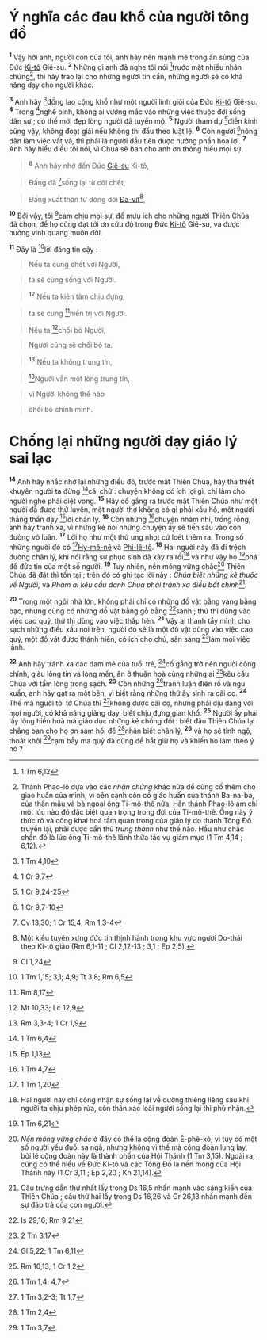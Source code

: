 # Ý nghĩa các đau khổ của người tông đồ
<sup><b>1</b></sup> Vậy hỡi anh, người con của tôi, anh hãy nên mạnh mẽ trong ân sủng của Đức [Ki-tô]() Giê-su. <sup><b>2</b></sup> Những gì anh đã nghe tôi nói [^1*]trước mặt nhiều nhân chứng[^1], thì hãy trao lại cho những người tin cẩn, những người sẽ có khả năng dạy cho người khác.

<sup><b>3</b></sup> Anh hãy [^2*]đồng lao cộng khổ như một người lính giỏi của Đức [Ki-tô]() Giê-su. <sup><b>4</b></sup> Trong [^3*]nghề binh, không ai vướng mắc vào những việc thuộc đời sống dân sự ; có thế mới đẹp lòng người đã tuyển mộ. <sup><b>5</b></sup> Người tham dự [^4*]điền kinh cũng vậy, không đoạt giải nếu không thi đấu theo luật lệ. <sup><b>6</b></sup> Còn người [^5*]nông dân làm việc vất vả, thì phải là người đầu tiên được hưởng phần hoa lợi. <sup><b>7</b></sup> Anh hãy hiểu điều tôi nói, vì Chúa sẽ ban cho anh ơn thông hiểu mọi sự.


> <sup><b>8</b></sup> Anh hãy nhớ đến Đức [Giê-su]() Ki-tô,
>


> Đấng đã [^6*]sống lại từ cõi chết,
>


> Đấng xuất thân từ dòng dõi [Đa-vít]()[^2],
>

<sup><b>10</b></sup> Bởi vậy, tôi [^8*]cam chịu mọi sự, để mưu ích cho những người Thiên Chúa đã chọn, để họ cũng đạt tới ơn cứu độ trong Đức [Ki-tô]() Giê-su, và được hưởng vinh quang muôn đời.

<sup><b>11</b></sup> Đây là [^9*]lời đáng tin cậy :


> Nếu ta cùng chết với Người,
>


> ta sẽ cùng sống với Người.
>


> <sup><b>12</b></sup> Nếu ta kiên tâm chịu đựng,
>


> ta sẽ cùng [^10*]hiển trị với Người.
>


> Nếu ta [^11*]chối bỏ Người,
>


> Người cũng sẽ chối bỏ ta.
>


> <sup><b>13</b></sup> Nếu ta không trung tín,
>


> [^12*]Người vẫn một lòng trung tín,
>


> vì Người không thể nào
>


> chối bỏ chính mình.
>


# Chống lại những người dạy giáo lý sai lạc
<sup><b>14</b></sup> Anh hãy nhắc nhở lại những điều đó, trước mặt Thiên Chúa, hãy tha thiết khuyên người ta đừng [^13*]cãi chữ : chuyện không có ích lợi gì, chỉ làm cho người nghe phải diệt vong. <sup><b>15</b></sup> Hãy cố gắng ra trước mặt Thiên Chúa như một người đã được thử luyện, một người thợ không có gì phải xấu hổ, một người thẳng thắn dạy [^14*]lời chân lý. <sup><b>16</b></sup> Còn những [^15*]chuyện nhảm nhí, trống rỗng, anh hãy tránh xa, vì những kẻ nói những chuyện ấy sẽ tiến sâu vào con đường vô luân. <sup><b>17</b></sup> Lời họ như một thứ ung nhọt cứ loét thêm ra. Trong số những người đó có [^16*][Hy-mê-nê]() và [Phi-lê-tô](). <sup><b>18</b></sup> Hai người này đã đi trệch đường chân lý, khi nói rằng sự phục sinh đã xảy ra rồi[^3] và như vậy họ [^17*]phá đổ đức tin của một số người. <sup><b>19</b></sup> Tuy nhiên, nền móng vững chắc[^4] Thiên Chúa đã đặt thì tồn tại ; trên đó có ghi tạc lời này : *Chúa biết những kẻ thuộc về Người,* và *Phàm ai kêu cầu danh Chúa phải tránh xa điều bất chính*[^5].

<sup><b>20</b></sup> Trong một ngôi nhà lớn, không phải chỉ có những đồ vật bằng vàng bằng bạc, nhưng cũng có những đồ vật bằng gỗ bằng [^18*]sành ; thứ thì dùng vào việc cao quý, thứ thì dùng vào việc thấp hèn. <sup><b>21</b></sup> Vậy ai thanh tẩy mình cho sạch những điều xấu nói trên, người đó sẽ là một đồ vật dùng vào việc cao quý, một đồ vật được thánh hiến, có ích cho chủ, sẵn sàng [^19*]làm mọi việc lành.

<sup><b>22</b></sup> Anh hãy tránh xa các đam mê của tuổi trẻ, [^20*]cố gắng trở nên người công chính, giàu lòng tin và lòng mến, ăn ở thuận hoà cùng những ai [^21*]kêu cầu Chúa với tấm lòng trong sạch. <sup><b>23</b></sup> Còn những [^22*]tranh luận điên rồ và ngu xuẩn, anh hãy gạt ra một bên, vì biết rằng những thứ ấy sinh ra cãi cọ. <sup><b>24</b></sup> Thế mà người tôi tớ Chúa thì [^23*]không được cãi cọ, nhưng phải dịu dàng với mọi người, có khả năng giảng dạy, biết chịu đựng gian khổ. <sup><b>25</b></sup> Người ấy phải lấy lòng hiền hoà mà giáo dục những kẻ chống đối : biết đâu Thiên Chúa lại chẳng ban cho họ ơn sám hối để [^24*]nhận biết chân lý, <sup><b>26</b></sup> và họ sẽ tỉnh ngộ, thoát khỏi [^25*]cạm bẫy ma quỷ đã dùng để bắt giữ họ và khiến họ làm theo ý nó ?

[^1]: Thánh Phao-lô dựa vào các *nhân chứng* khác nữa để củng cố thêm cho giáo huấn của mình, vì bên cạnh còn có giáo huấn của thánh Ba-na-ba, của thân mẫu và bà ngoại ông Ti-mô-thê nữa. Hẳn thánh Phao-lô ám chỉ một lúc nào đó đặc biệt quan trọng trong đời của Ti-mô-thê. Ông này ý thức rõ và công khai hoá tầm quan trọng của giáo lý do thánh Tông Đồ truyền lại, phải được cẩn thủ *trung thành* như thế nào. Hầu như chắc chắn đó là lúc ông Ti-mô-thê lãnh thừa tác vụ giám mục (1 Tm 4,14 ; 6,12).
[^2]: Một kiểu tuyên xưng đức tin thịnh hành trong khu vực người Do-thái theo Ki-tô giáo (Rm 6,1-11 ; Cl 2,12-13 ; 3,1 ; Ep 2,5).
[^3]: Hai người này chỉ công nhận sự sống lại về đường thiêng liêng sau khi người ta chịu phép rửa, còn thân xác loài người sống lại thì phủ nhận.
[^4]: *Nền móng vững chắc* ở đây có thể là cộng đoàn Ê-phê-xô, vì tuy có một số người yếu đuối sa ngã, nhưng không vì thế mà cộng đoàn lung lay, bởi lẽ cộng đoàn này là thành phần của Hội Thánh (1 Tm 3,15). Ngoài ra, cũng có thể hiểu về Đức Ki-tô và các Tông Đồ là nền móng của Hội Thánh này (1 Cr 3,11 ; Ep 2,20 ; Kh 21,14).
[^5]: Câu trưng dẫn thứ nhất lấy trong Ds 16,5 nhấn mạnh vào sáng kiến của Thiên Chúa ; câu thứ hai lấy trong Ds 16,26 và Gr 26,13 nhấn mạnh đến sự đáp trả của con người.
[^1*]: 1 Tm 6,12
[^2*]: 1 Tm 4,10
[^3*]: 1 Cr 9,7
[^4*]: 1 Cr 9,24-25
[^5*]: 1 Cr 9,7-10
[^6*]: Cv 13,30; 1 Cr 15,4; Rm 1,3-4
[^8*]: Cl 1,24
[^9*]: 1 Tm 1,15; 3,1; 4,9; Tt 3,8; Rm 6,5
[^10*]: Rm 8,17
[^11*]: Mt 10,33; Lc 12,9
[^12*]: Rm 3,3-4; 1 Cr 1,9
[^13*]: 1 Tm 6,4
[^14*]: Ep 1,13
[^15*]: 1 Tm 4,7
[^16*]: 1 Tm 1,20
[^17*]: 1 Tm 6,21
[^18*]: Is 29,16; Rm 9,21
[^19*]: 2 Tm 3,17
[^20*]: Gl 5,22; 1 Tm 6,11
[^21*]: Rm 10,13; 1 Cr 1,2
[^22*]: 1 Tm 1,4; 4,7
[^23*]: 1 Tm 3,2-3; Tt 1,7
[^24*]: 1 Tm 2,4
[^25*]: 1 Tm 3,7